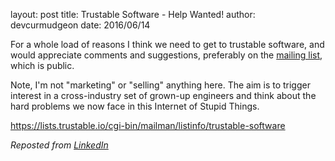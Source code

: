 layout: post
title: Trustable Software - Help Wanted!
author: devcurmudgeon
date: 2016/06/14


For a whole load of reasons I think we need to get to trustable software, and
would appreciate comments and suggestions, preferably on the
[mailing list](https://lists.trustable.io/cgi-bin/mailman/listinfo/trustable-software),
which is public.

Note, I'm not "marketing" or "selling" anything here. 
The aim is to trigger interest in a cross-industry set of grown-up engineers 
and think about the hard problems we now face in this Internet of Stupid Things.

https://lists.trustable.io/cgi-bin/mailman/listinfo/trustable-software

*Reposted from [LinkedIn](https://www.linkedin.com/pulse/trustable-software-help-wanted-paul-sherwood)*
